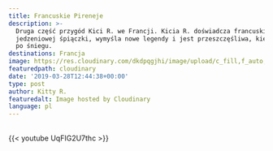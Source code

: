 ```yaml
---
title: Francuskie Pireneje
description: >-
  Druga część przygód Kici R. we Francji. Kicia R. doświadcza francuskiej
  jedzeniowej śpiączki, wymyśla nowe legendy i jest przeszczęśliwa, kiedy hasa
  po śniegu. 
destinations: Francja
image: https://res.cloudinary.com/dkdpqgjhi/image/upload/c_fill,f_auto,q_auto,w_300/DSCF6668_j53q9a.jpg
featuredpath: cloudinary
date: '2019-03-28T12:44:38+00:00'
type: post
author: Kitty R.
featuredalt: Image hosted by Cloudinary
language: pl
---
```

<br>{{< youtube UqFIG2U7thc >}}</br>
